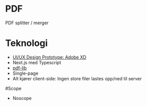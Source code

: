 # PDF
PDF splitter / merger


# Teknologi
* [UI/UX Design Prototype: Adobe XD](https://xd.adobe.com/view/984e3eec-910f-4e2d-a27d-f887ade6c98d-cd1d/)
* Next.js med Typescript
* [pdf-lib](https://pdf-lib.js.org/)
* Single-page
* Alt kjører client-side: Ingen store filer lastes opp/ned til server

#Scope
* Noscope
